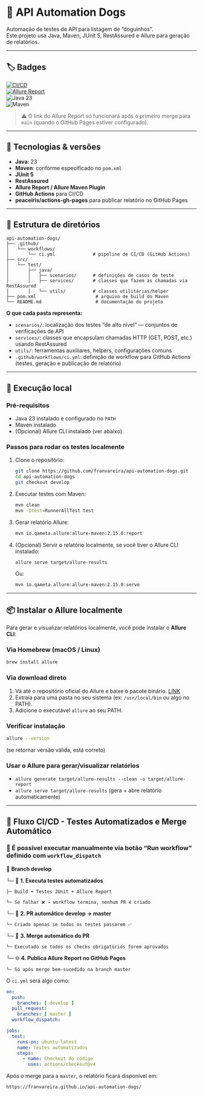 # 🐶 API Automation Dogs

Automação de testes de API para listagem de “doguinhos”.  
Este projeto usa Java, Maven, JUnit 5, RestAssured e Allure para geração de relatórios.

---

## 🏷️ Badges

[![CI/CD](https://github.com/franvareira/api-automation-dogs/actions/workflows/ci.yml/badge.svg)](https://github.com/franvareira/api-automation-dogs/actions)  
[![Allure Report](https://img.shields.io/badge/Allure-Report-ED1C24?logo=allure&logoColor=white)](https://franvareira.github.io/api-automation-dogs/)  
![Java 23](https://img.shields.io/badge/Java-23-blue)  
![Maven](https://img.shields.io/badge/Maven-3.x-orange)

> ⚠️ O link do Allure Report só funcionará após o primeiro merge para `main` (quando o GitHub Pages estiver configurado).

---

## 🧱 Tecnologias & versões

- **Java**: 23  
- **Maven**: conforme especificado no `pom.xml`  
- **JUnit 5**  
- **RestAssured**  
- **Allure Report / Allure Maven Plugin**  
- **GitHub Actions** para CI/CD  
- **peaceiris/actions-gh-pages** para publicar relatório no GitHub Pages

---

## 📂 Estrutura de diretórios

```
api-automation-dogs/
├── .github/
│   └── workflows/
│       └── ci.yml              # pipeline de CI/CD (GitHub Actions)
├── src/
│   └── test/
│       ├── java/
│       │   ├── scenarios/      # definições de casos de teste
│       │   ├── services/       # classes que fazem as chamadas via RestAssured
│       │   └── utils/          # classes utilitárias/helper
├── pom.xml                      # arquivo de build do Maven
└── README.md                    # documentação do projeto
```

**O que cada pasta representa:**

- `scenarios/`: localização dos testes “de alto nível” — conjuntos de verificações de API  
- `services/`: classes que encapsulam chamadas HTTP (GET, POST, etc.) usando RestAssured  
- `utils/`: ferramentas auxiliares, helpers, configurações comuns  
- `.github/workflows/ci.yml`: definição de workflow para GitHub Actions (testes, geração e publicação de relatório)

---

## 🧪 Execução local

### Pré-requisitos

- Java 23 instalado e configurado no `PATH`  
- Maven instalado  
- (Opcional) Allure CLI instalado (ver abaixo)

### Passos para rodar os testes localmente

1. Clone o repositório:

   ```bash
   git clone https://github.com/franvareira/api-automation-dogs.git
   cd api-automation-dogs
   git checkout develop
   ```

2. Executar testes com Maven:

   ```bash
   mvn clean
   mvn -Dtest=RunnerAllTest test
   ```

3. Gerar relatório Allure:

   ```bash
   mvn io.qameta.allure:allure-maven:2.15.0:report
   ```

4. (Opcional) Servir o relatório localmente, se você tiver o Allure CLI instalado:

   ```bash
   allure serve target/allure-results
   ```

   Ou:

   ```bash
   mvn io.qameta.allure:allure-maven:2.15.0:serve
   ```

---

## 📦 Instalar o Allure localmente

Para gerar e visualizar relatórios localmente, você pode instalar o **Allure CLI**:

### Via Homebrew (macOS / Linux)

```bash
brew install allure
```

### Via download direto

1. Vá até o repositório oficial do Allure e baixe o pacote binário. [LINK](https://allurereport.org/docs/install-for-windows/)  
2. Extraia para uma pasta no seu sistema (ex: `/usr/local/bin` ou algo no PATH).  
3. Adicione o executável `allure` ao seu PATH.

### Verificar instalação

```bash
allure --version
```

(se retornar versão válida, está correto)

### Usar o Allure para gerar/visualizar relatórios

- `allure generate target/allure-results --clean -o target/allure-report`  
- `allure serve target/allure-results` (gera + abre relatório automaticamente)

---


## 🚀 Fluxo CI/CD - Testes Automatizados e Merge Automático

### 🧪 É possível executar manualmente via botão “Run workflow” definido com `workflow_dispatch`

📌 **Branch develop**

└─ 🧪 **1. Executa testes automatizados**

    ├─ Build + Testes JUnit + Allure Report

    └─ Se falhar ❌ → workflow termina, nenhum PR é criado

└─ 🤖 **2. PR automático develop → master**

    └─ Criado apenas se todos os testes passarem ✅

└─ 🔁 **3. Merge automático do PR**

    └─ Executado se todos os checks obrigatórios forem aprovados

└─ 🌐 **4. Publica Allure Report no GitHub Pages**

    └─ Só após merge bem-sucedido na branch master


O `ci.yml` será algo como:

```yml
on:
  push:
    branches: [ develop ]
  pull_request:
    branches: [ master ]
  workflow_dispatch:

jobs:
  test:
    runs-on: ubuntu-latest
    name: Testes automatizados
    steps:
      - name: Checkout do código
        uses: actions/checkout@v4
```

Após o merge para a `master`, o relatório ficará disponível em:

```
https://franvareira.github.io/api-automation-dogs/
```


